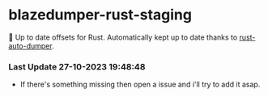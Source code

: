 # blazedumper-rust-staging

🚀 Up to date offsets for Rust. Automatically kept up to date thanks to [rust-auto-dumper](https://github.com/Akandesh/rust-auto-dumper).


### Last Update 27-10-2023 19:48:48
- If there's something missing then open a issue and i'll try to add it asap.